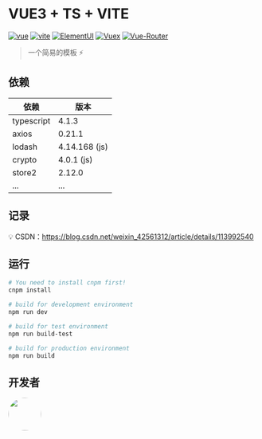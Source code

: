 # VUE3 + TS + VITE

[![vue](https://img.shields.io/badge/vue-3.0.5-brightgreen.svg "vue")](https://www.vue3js.cn/docs/zh/)
[![vite](https://img.shields.io/badge/vite-2.0.1-green.svg "vite")](https://cn.vitejs.dev/)
[![ElementUI](https://img.shields.io/badge/Element%2B-1.0.2-orange.svg "ele")](https://element-plus.gitee.io/#/zh-CN)
[![Vuex](https://img.shields.io/badge/vuex-4.0.0-red.svg "Vuex")](https://next.vuex.vuejs.org)
[![Vue-Router](https://img.shields.io/badge/vue--router-4.0.4-yellowgreen.svg "Vue-Router")](https://vue3js.cn/router4/)

> 一个简易的模板 ⚡️

## 依赖

| 依赖 | 版本 |
|--|--|
| typescript | 4.1.3 |
| axios | 0.21.1 |
| lodash | 4.14.168 (js) |
| crypto | 4.0.1 (js) |
| store2 | 2.12.0 |
| ... | ... |

## 记录

💡 CSDN：<a href='https://blog.csdn.net/weixin_42561312/article/details/113992540'>https://blog.csdn.net/weixin_42561312/article/details/113992540</a>

## 运行

```bash
# You need to install cnpm first!
cnpm install

# build for development environment
npm run dev

# build for test environment
npm run build-test

# build for production environment
npm run build
```

## 开发者

<div style="width:66px;height:66px;border-radius:50%;overflow:hidden">
   <a href="https://github.com/lwm98">
      <img src="https://avatars1.githubusercontent.com/u/48340898?s=460&u=78d39b7b7304e030eee7ab9aeec5b62fd792d253&v=4" width="66" height="66"/>
   </a>
</div>